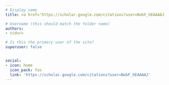 ```yaml
---
# Display name
title: <a href='https://scholar.google.com/citations?user=NobF_hEAAAAJ' target='blank'>Vidur Joshi</a>

# Username (this should match the folder name)
authors:
- vidur=

# Is this the primary user of the site?
superuser: false


social:
- icon: home
  icon_pack: fas
  link: 'https://scholar.google.com/citations?user=NobF_hEAAAAJ'
---
```

